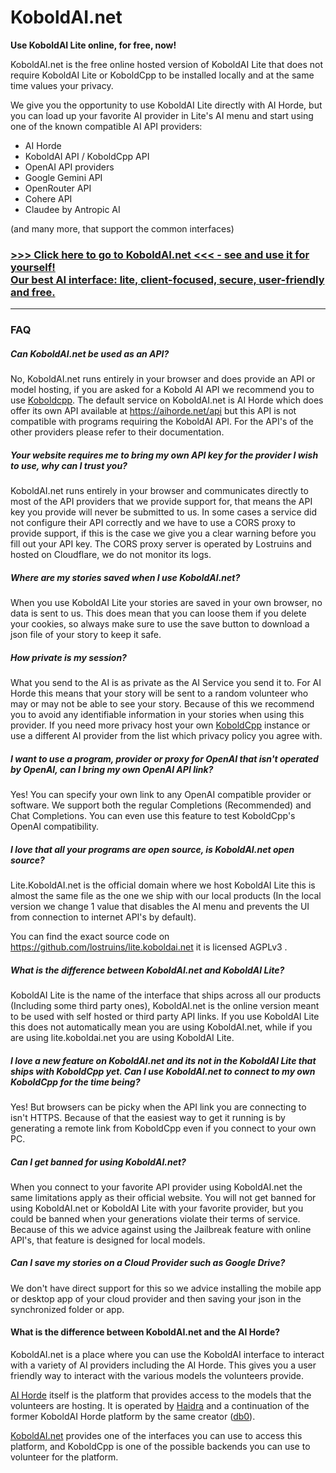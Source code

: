 # KoboldAI.net 

**Use KoboldAI Lite online, for free, now!**

KoboldAI.net is the free online hosted version of KoboldAI Lite that does not require KoboldAI Lite or KoboldCpp to be installed locally and at the same time values your privacy.

We give you the opportunity to use KoboldAI Lite directly with AI Horde, but you can load up your favorite AI provider in Lite's AI menu and start using one of the known compatible AI API providers:

- AI Horde
- KoboldAI API / KoboldCpp API
- OpenAI API providers
- Google Gemini API
- OpenRouter API
- Cohere API
- Claudee by Antropic AI

(and many more, that support the common interfaces)

### [>>> Click here to go to KoboldAI.net <<< - see and use it for yourself!<br>Our best AI interface: lite, client-focused, secure, user-friendly and free.](https://koboldai.net)
---
### FAQ
##### Can KoboldAI.net be used as an API?
No, KoboldAI.net runs entirely in your browser and does provide an API or model hosting, if you are asked for a Kobold AI API we recommend you to use [Koboldcpp](Koboldcpp.md).
The default service on KoboldAI.net is AI Horde which does offer its own API available at https://aihorde.net/api but this API is not compatible with programs requiring the KoboldAI API.
For the API's of the other providers please refer to their documentation.

##### Your website requires me to bring my own API key for the provider I wish to use, why can I trust you?
KoboldAI.net runs entirely in your browser and communicates directly to most of the API providers that we provide support for, that means the API key you provide will never be submitted to us.
In some cases a service did not configure their API correctly and we have to use a CORS proxy to provide support, if this is the case we give you a clear warning before you fill out your API key. The CORS proxy server is operated by Lostruins and hosted on Cloudflare, we do not monitor its logs.

##### Where are my stories saved when I use KoboldAI.net?
When you use KoboldAI Lite your stories are saved in your own browser, no data is sent to us. This does mean that you can loose them if you delete your cookies, so always make sure to use the save button to download a json file of your story to keep it safe.

##### How private is my session?
What you send to the AI is as private as the AI Service you send it to. For AI Horde this means that your story will be sent to a random volunteer who may or may not be able to see your story. Because of this we recommend you to avoid any identifiable information in your stories when using this provider. If you need more privacy host your own [KoboldCpp](Koboldcpp.md) instance or use a different AI provider from the list which privacy policy you agree with.

##### I want to use a program, provider or proxy for OpenAI that isn't operated by OpenAI, can I bring my own OpenAI API link?
Yes! You can specify your own link to any OpenAI compatible provider or software. We support both the regular Completions (Recommended) and Chat Completions. You can even use this feature to test KoboldCpp's OpenAI compatibility.

##### I love that all your programs are open source, is KoboldAI.net open source?
Lite.KoboldAI.net is the official domain where we host KoboldAI Lite this is almost the same file as the one we ship with our local products (In the local version we change 1 value that disables the AI menu and prevents the UI from connection to internet API's by default).

You can find the exact source code on https://github.com/lostruins/lite.koboldai.net it is licensed AGPLv3 .

##### What is the difference between KoboldAI.net and KoboldAI Lite?
KoboldAI Lite is the name of the interface that ships across all our products (Including some third party ones), KoboldAI.net is the online version meant to be used with self hosted or third party API links. If you use KoboldAI Lite this does not automatically mean you are using KoboldAI.net, while if you are using lite.koboldai.net you are using KoboldAI Lite.

##### I love a new feature on KoboldAI.net and its not in the KoboldAI Lite that ships with KoboldCpp yet. Can I use KoboldAI.net to connect to my own KoboldCpp for the time being?
Yes! But browsers can be picky when the API link you are connecting to isn't HTTPS. Because of that the easiest way to get it running is by generating a remote link from KoboldCpp even if you connect to your own PC.

##### Can I get banned for using KoboldAI.net?
When you connect to your favorite API provider using KoboldAI.net the same limitations apply as their official website. You will not get banned for using KoboldAI.net or KoboldAI Lite with your favorite provider, but you could be banned when your generations violate their terms of service. Because of this we advice against using the Jailbreak feature with online API's, that feature is designed for local models.

##### Can I save my stories on a Cloud Provider such as Google Drive?
We don't have direct support for this so we advice installing the mobile app or desktop app of your cloud provider and then saving your json in the synchronized folder or app.

#### What is the difference between KoboldAI.net and the AI Horde?
KoboldAI.net is a place where you can use the KoboldAI interface to interact with a variety of AI providers including the AI Horde. This gives you a user friendly way to interact with the various models the volunteers provide.

[AI Horde](https://aihorde.net) itself is the platform that provides access to the models that the volunteers are hosting. It is operated by [Haidra](https://haidra.net) and a continuation of the former KoboldAI Horde platform by the same creator ([db0](https://dbzer0.com)).

[KoboldAI.net](https://koboldai.net) provides one of the interfaces you can use to access this platform, and KoboldCpp is one of the possible backends you can use to volunteer for the platform.
